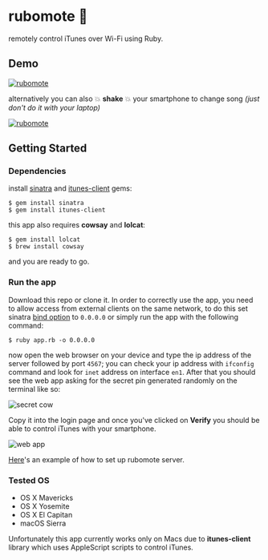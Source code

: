 # rubomote :musical_note:

remotely control iTunes over Wi-Fi using Ruby.

## Demo

[![rubomote](https://thumbs.gfycat.com/FakeDistantBorderterrier-size_restricted.gif)](https://gfycat.com/FakeDistantBorderterrier)

alternatively you can also :boom: **shake** :boom: your smartphone to change song *(just don't do it with your laptop)*

[![rubomote](https://thumbs.gfycat.com/LinearFeistyIndigowingedparrot-size_restricted.gif)](https://gfycat.com/LinearFeistyIndigowingedparrot)

## Getting Started
### Dependencies

install [sinatra](http://www.sinatrarb.com/) and [itunes-client](https://github.com/katsuma/itunes-client) gems:

```
$ gem install sinatra
$ gem install itunes-client
```

this app also requires **cowsay** and **lolcat**:

```
$ gem install lolcat
$ brew install cowsay
```

and you are ready to go.

### Run the app

Download this repo or clone it. In order to correctly use the app, you need to allow access from external clients on the same network, to do this set sinatra [bind option](http://www.sinatrarb.com/configuration.html#__server_hostname_or_ip_address) to `0.0.0.0` or simply run the app with the following command:

```
$ ruby app.rb -o 0.0.0.0
```

now open the web browser on your device and type the ip address of the server followed by port `4567`; you can check your ip address with `ifconfig` command and look for `inet` address on interface `en1`. After that you should see the web app asking for the secret pin generated randomly on the terminal like so:

![secret cow](http://i.imgur.com/BS7vY9p.png)

Copy it into the login page and once you've clicked on **Verify** you should be able to control iTunes with your smartphone.

![web app](http://i.imgur.com/TJ81IXL.jpg)

[Here](https://asciinema.org/a/113400)'s an example of how to set up rubomote server.

### Tested OS

* OS X Mavericks
* OS X Yosemite
* OS X El Capitan
* macOS Sierra

Unfortunately this app currently works only on Macs due to **itunes-client** library which uses AppleScript scripts to control iTunes.
